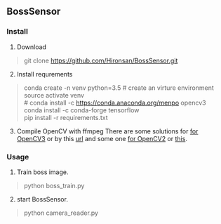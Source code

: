 ## BossSensor

### Install

1. Download
> git clone https://github.com/Hironsan/BossSensor.git

2. Install requrements
> conda create -n venv python=3.5 # create an virture environment  
> source activate venv  
> \# conda install -c https://conda.anaconda.org/menpo opencv3  
> conda install -c conda-forge tensorflow  
> pip install -r requirements.txt

3. Compile OpenCV with ffmpeg
There are some solutions for [for OpenCV3](http://www.erogol.com/installing-opencv-3-2-anaconda-environment-ffmpeg-support/) or by this [url](https://qiita.com/ikeyasu/items/49cd5d0ad02fece5fa62) and some one [for OpenCV2](http://dhaneshr.net/2016/06/03/installing-opencv-2-4-x-with-ffmpeg-python-on-anaconda/) or [this](https://askubuntu.com/questions/988137/build-opencv-with-ffmpeg-support).



### Usage
1. Train boss image.
> python boss_train.py

2. start BossSensor. 
> python camera_reader.py
